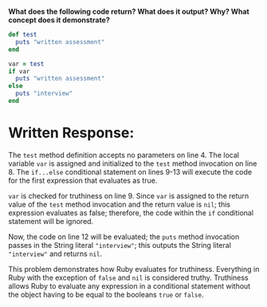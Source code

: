 **What does the following code return? What does it output? Why? What concept does it demonstrate?**

```ruby
def test
  puts "written assessment"
end

var = test
if var
  puts "written assessment"
else
  puts "interview"
end
```
# Written Response:

The `test` method definition accepts no parameters on line 4. The local variable `var` is assigned and initialized to the `test` method invocation on line 8.
The `if...else` conditional statement on lines 9-13 will execute the code for the first expression that evaluates as true.

`var` is checked for truthiness on line 9. Since `var` is assigned to the return value of the `test` method invocation and the return value is `nil`; this expression evaluates as false; therefore, the code within the `if` conditional statement will be ignored.

Now, the code on line 12 will be evaluated; the `puts` method invocation passes in the String literal `"interview"`; this outputs the String literal `"interview"` and returns `nil`.

This problem demonstrates how Ruby evaluates for truthiness. Everything in Ruby with the exception of `false` and `nil` is considered truthy. Truthiness allows Ruby to evaluate any expression in a conditional statement without the object having to be equal to the booleans `true` or `false`.

